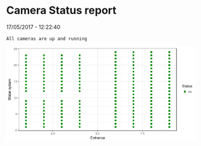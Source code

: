 Camera Status report
================
17/05/2017 - 12:22:40

    All cameras are up and running

![](camreport_files/figure-markdown_github/unnamed-chunk-2-1.png)

